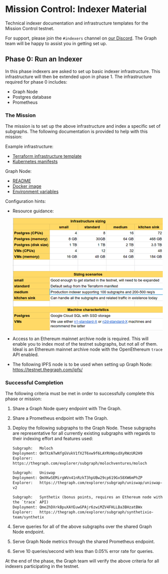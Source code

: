 # Mission Control: Indexer Material

Technical indexer documentation and infrastructure templates for the Mission Control testnet.

For support, please join the `#indexers` channel on [our
Discord](https://thegraph.com/discord). The Graph team will be happy to
assist you in getting set up.

## Phase 0: Run an Indexer

In this phase indexers are asked to set up basic indexer infrastructure. This
infrastructure will then be extended upon in phase 1. The infrastructure
required for phase 0 includes:

- Graph Node
- Postgres database
- Prometheus

### The Mission

The mission is to set up the above infrastructure and index a specific set of
subgraphs. The following documentation is provided to help with this mission:

Example infrastructure:

- [Terraform infrastructure template](./terraform/)
- [Kubernetes manifests](./k8s/)

Graph Node:

- [README](https://github.com/graphprotocol/graph-node/)
- [Docker image](https://hub.docker.com/r/graphprotocol/graph-node)
- [Environment variables](https://github.com/graphprotocol/graph-node/tree/master/docs/environment-variables.md)

Configuration hints:

- Resource guidance:

  ![Resource Guidance](files/infrastructure-resources.png)

- Access to an Ethereum mainnet archive node is required. This will enable
  you to index most of the testnet subgraphs, but not all of them. Ideal is an
  Ethereum mainnet archive node with the OpenEthereum `trace` API enabled.
- The following IPFS node is to be used when setting up Graph Node:
  https://testnet.thegraph.com/ipfs/

### Successful Completion

The following criteria must be met in order to successfully complete this
phase or mission:

1. Share a Graph Node query endpoint with The Graph.
2. Share a Prometheus endpoint with The Graph.
3. Deploy the following subgraphs to the Graph Node. These subgraphs are
   representative for all currently existing subgraphs with regards to their
   indexing effort and features used:

   ```
   Subgraph:   Moloch
   Deployment: QmTXzATwNfgGVukV1fX2T6xw9f6LAYRVWpsdXyRWzUR2H9
   Explorer:   https://thegraph.com/explorer/subgraph/molochventures/moloch
   ```

   ```
   Subgraph:   Uniswap
   Deployment: QmXKwSEMirgWVn41nRzkT3hpUBw29cp619Gx58XW6mPhZP
   Explorer:   https://thegraph.com/explorer/subgraph/uniswap/uniswap-v2
   ```

   ```
   Subgraph:   Synthetix (bonus points, requires an Ethereum node with the `trace` API)
   Deployment: Qme2hDXrkBpuXAYEuwGPAjr6zwiMZV4FHLLBa3BHzatBWx
   Explorer:   https://thegraph.com/explorer/subgraph/synthetixio-team/synthetix
   ```

4. Serve queries for all of the above subgraphs over the shared Graph Node endpoint.
5. Serve Graph Node metrics through the shared Prometheus endpoint.
6. Serve 10 queries/second with less than 0.05% error rate for queries.

At the end of the phase, the Graph team will verify the above criteria for
all indexers participating in the testnet.
